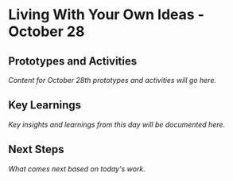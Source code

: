 # Living With Your Own Ideas - October 28

## Prototypes and Activities

*Content for October 28th prototypes and activities will go here.*

## Key Learnings

*Key insights and learnings from this day will be documented here.*

## Next Steps

*What comes next based on today's work.*

